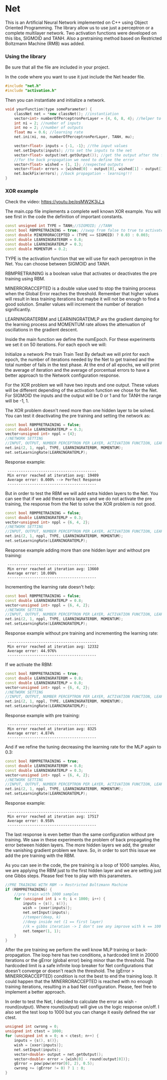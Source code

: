 # Net
This is an Artificial Neural Network implemented on C++ using Object Oriented Programming.
The library allow us to use just a perceptron or a complete multilayer network.
Two activation functions were developed on this libs, SIGMOID and TANH.
Also a pretraining method based on Restricted Boltzmann Machine (RMB) was added.

### Using the library

Be sure that all the file are included in your project.

In the code where you want to use it just include the Net header file.

```c++
#include "net.h"
#include "activation.h"
```

Then you can instantiate and initialize a network.

```c++
void yourFunction(type someParameter) {
	classNet net = *new classNet(); //instantiation
	vector<int> numberOfPerceptronPerLayer = {4, 6, 8, 4}; //helper to initialize the network
	int ni = 2; //number of inputs
	int no = 2; //number of outputs
	float mu = 0.6; //learning rate
	net.ini(ni, no, numberOfPerceptronPerLayer, TANH, mu);

	vector<float> inputs = {-1, -1}; //the input values
	net.setInputs(inputs); //to set the inputs to the net
	vector<float> output(net.getOutput()); //get the output after the forward propagation
	//for the back propagation we need to define the error
	vector<float> wished = {1, 1}; //expected outputs
	vector<float> errors = {wished[0] - output[0], wished[1] - output[1]}; //errors
	net.backFix(errors); //back propagation - learning!!!
}
```

### XOR example

Check the video: https://youtu.be/psMW2K3iJ_s

The main.cpp file implements a complete well known XOR example.
You will see first in the code the definition of important constants.

```c++
const unsigned int TYPE = TANH;//SIGMOID; //TANH
const bool RBMPRETRAINING = true; //swap from false to true to activate the pre training
const double MINERRORACCEPTED = (TYPE == SIGMOID) ? 0.03 : 0.003;
const double LEARNINGRATERBM = 0.8;
const double LEARNINGRATEMLP = 0.3;
const double MOMENTUM = 0.2;
```

TYPE is the activation function that we will use for each perceptron in the Net. You can choose between SIGMOID and TANH.

RBMPRETRAINING is a boolean value that activates or deactivates the pre training using RBM.

MINERRORACCEPTED is a double value used to stop the training process when the Global Error reaches the threshold. Remember that higher values will result in less training iterations but maybe it will not be enough to find a good solution. Smaller values will increment the number of iteration significantly.

LEARNINGRATERBM and LEARNINGRATEMLP are the gradient damping for the learning process and MOMENTUM rate allows the attenuation of oscillations in the gradient descent.

Inside the main function we define the numEpoch. For these experiments we set it on 50 iterations. For each epoch we will:

Initialize a network
Pre train
Train
Test
By default we will print for each epoch, the number of iterations needed by the Net to get trained and the total number of fails in the test phase. At the end of all epochs, we will print the average of iteration and the average of porcentual errors to have a better approach to the Network configuration response.

For the XOR problem we will have two inputs and one output. These values will be different depending of the activation function we chose for the Net. For SIGMOID the inputs and the output will be 0 or 1 and for TANH the range will be -1, 1.

The XOR problem doesn't need more than one hidden layer to be solved. You can test it deactivating the pre training and setting the network as:

```c++
const bool RBMPRETRAINING = false;
const double LEARNINGRATEMLP = 0.3;
vector<unsigned int> nppl = {4};
//NETWORK SETTING
//INPUT, OUTPUT, NUMBER PERCEPTRON PER LAYER, ACTIVATION FUNCTION, LEARNING RATE
net.ini(2, 1, nppl, TYPE, LEARNINGRATERBM, MOMENTUM);
net.setLearningRate(LEARNINGRATEMLP);
```

Response example:
```
 ----------------------------------------
 Min error reached at iteration avg: 19409
 Average error: 0.000% --> Perfect Response
 ----------------------------------------
```

But in order to test the RBM we will add extra hidden layers to the Net. You can see that if we add these extra layers and we do not activate the pre training, the response from the Net to solve the XOR problem is not good.

```c++
const bool RBMPRETRAINING = false;
const double LEARNINGRATEMLP = 0.3;
vector<unsigned int> nppl = {6, 4, 2};
//NETWORK SETTING
//INPUT, OUTPUT, NUMBER PERCEPTRON PER LAYER, ACTIVATION FUNCTION, LEARNING RATE
net.ini(2, 1, nppl, TYPE, LEARNINGRATERBM, MOMENTUM);
net.setLearningRate(LEARNINGRATEMLP);
```

Response example adding more than one hidden layer and without pre training:
```
 ----------------------------------------
 Min error reached at iteration avg: 13660
 Average error: 10.098%
 ----------------------------------------
```

Incrementing the learning rate doesn't help:

```c++
const bool RBMPRETRAINING = false;
const double LEARNINGRATEMLP = 0.8;
vector<unsigned int> nppl = {6, 4, 2};
//NETWORK SETTING
//INPUT, OUTPUT, NUMBER PERCEPTRON PER LAYER, ACTIVATION FUNCTION, LEARNING RATE
net.ini(2, 1, nppl, TYPE, LEARNINGRATERBM, MOMENTUM);
net.setLearningRate(LEARNINGRATEMLP);
```

Response example without pre training and incrementing the learning rate:
```
 ----------------------------------------
 Min error reached at iteration avg: 12332
 Average error: 44.976%
 ----------------------------------------
```

If we activate the RBM:
```c++
const bool RBMPRETRAINING = true;
const double LEARNINGRATERBM = 0.8;
const double LEARNINGRATEMLP = 0.8;
vector<unsigned int> nppl = {6, 4, 2};
//NETWORK SETTING
//INPUT, OUTPUT, NUMBER PERCEPTRON PER LAYER, ACTIVATION FUNCTION, LEARNING RATE
net.ini(2, 1, nppl, TYPE, LEARNINGRATERBM, MOMENTUM);
net.setLearningRate(LEARNINGRATEMLP);
```

Response example with pre training:
```
 ----------------------------------------
 Min error reached at iteration avg: 8325
 Average error: 4.874%
 ----------------------------------------
 ```
 
And if we refine the tuning decreasing the learning rate for the MLP again to 0.3:
 ```c++
const bool RBMPRETRAINING = true;
const double LEARNINGRATERBM = 0.8;
const double LEARNINGRATEMLP = 0.3;
vector<unsigned int> nppl = {6, 4, 2};
//NETWORK SETTING
//INPUT, OUTPUT, NUMBER PERCEPTRON PER LAYER, ACTIVATION FUNCTION, LEARNING RATE
net.ini(2, 1, nppl, TYPE, LEARNINGRATERBM, MOMENTUM);
net.setLearningRate(LEARNINGRATEMLP);
```

Response example:
```
 ----------------------------------------
 Min error reached at iteration avg: 17517
 Average error: 0.958%
 ----------------------------------------
 ```
 
The last response is even better than the same configuration without pre training.
We saw in these experiments the problem of back propagating the error between hidden layers. The more hidden layers we add, the greater the vanishing gradient problem we have. So, in order to sort this issue we add the pre training with the RBM.


As you can see in the code, the pre training is a loop of 1000 samples. Also, we are applying the RBM just to the first hidden layer and we are setting just one Gibbs steps. Please feel free to play with this parameters.

```c++
//PRE TRAINING WITH RBM -> Restricted Boltzmann Machine
if (RBMPRETRAINING) {
	//pre train with 1000 samples
	for (unsigned int i = 0; i < 1000; i++) {
		inputs = {s(), s()};
		wish = {xxor(inputs)};
		net.setInput(inputs);
		//temper(deep, k)
		//deep inside net (1 == first layer)
		//k = gibbs iteration -> I don't see any improve with k == 100 or k == 1
		net.temper(1, 1);
	}
}
```

After the pre training we perform the well know MLP training or back-propagation. The loop here has two conditions, a hardcoded limit in 20000 iterations or the gError (global error) being minor than the threshold. The hardcoded limit is a safe infinite loop breaker for Net configurations that doesn't converge or doesn't reach the threshold. The (gError > MINERRORACCEPTED) condition is not the best to end the training loop. It could happen that the MINERRORACCEPTED is reached with no enough training iterations, resulting in a bad Net configuration. Please, feel free to implement a better approach.

In order to test the Net, I decided to calculate the error as wish - round(output). Where round(output) will give us the logic response on/off. I also set the test loop to 1000 but you can change it easily defined the var ctest.

```c++
unsigned int cwrong = 0;
unsigned int ctest = 1000;
for (unsigned int n = 0; n < ctest; n++) {
	inputs = {s(), s()};
	wish = {xxor(inputs)};
	net.setInput(inputs);
	vector<double> output = net.getOutput();
	vector<double> error = {wish[0] - round(output[0])};
	gError = pow(pow(error[0], 2), 0.5);
	cwrong += (gError != 0) ? 1 : 0;
}
```
